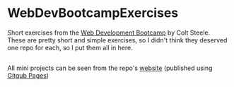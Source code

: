 # WebDevBootcampExercises

Short exercises from the [Web Development Bootcamp](https://www.udemy.com/the-web-developer-bootcamp/) by Colt Steele.  
These are pretty short and simple exercises, so I didn't think they deserved one repo for each, so I put them all in here.

## 

All mini projects can be seen from the repo's [website](https://joaquincasal.github.io/WebDevBootcampExercises/) (published using [Gitgub Pages](https://pages.github.com/))